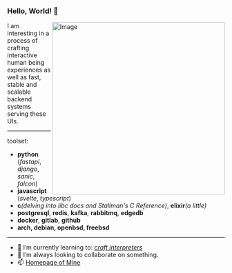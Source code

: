 ### Hello, World! 👋
<img src="https://raw.githubusercontent.com/MicaelliMedeiros/micaellimedeiros/master/image/computer-illustration.png" min-width="400px" max-width="400px" width="400px" align="right" alt="Image">

<p align="left">
I am interesting in a process of crafting interactive human being experiences as well as fast, stable and scalable backend systems serving these UIs.
</p>

---

toolset:

- __python__ (*fastapi*, *django*, *sanic*, *falcon*)
- __javascript__ (*svelte*, *typescript*)
- __c__*(delving into libc docs and Stallman's C Reference)*, __elixir__*(a little)*
- __postgresql__, __redis__, __kafka__, __rabbitmq__, __edgedb__
- __docker__, __gitlab__, __github__
- __arch, debian, openbsd, freebsd__

---

- 🌱 I’m currently learning to: [*craft interpreters*](https://craftinginterpreters.com/a-bytecode-virtual-machine.html)
- 👯 I’m always looking to collaborate on something.
- 📫 [Homepage of Mine](https://oschepkov.ru)
